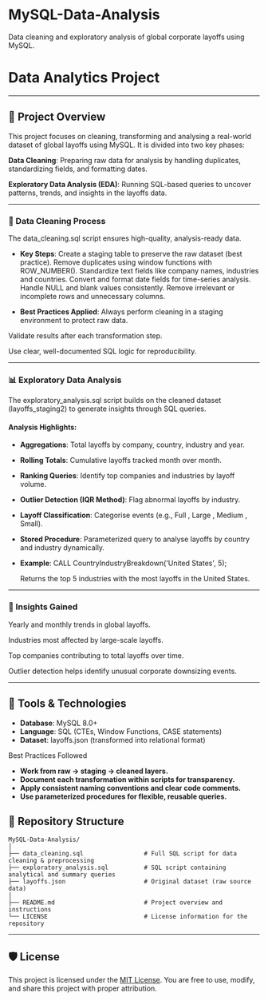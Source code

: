 # MySQL-Data-Analysis
Data cleaning and exploratory analysis of global corporate layoffs using MySQL.
# Data Analytics Project

---
## 📖 Project Overview

This project focuses on cleaning, transforming and analysing a real-world dataset of global layoffs using MySQL. 
It is divided into two key phases:

**Data Cleaning**: Preparing raw data for analysis by handling duplicates, standardizing fields, and formatting dates.

**Exploratory Data Analysis (EDA)**: Running SQL-based queries to uncover patterns, trends, and insights in the layoffs data.




---
### 🧹 Data Cleaning Process

The data_cleaning.sql script ensures high-quality, analysis-ready data.

- **Key Steps**:
Create a staging table to preserve the raw dataset (best practice).
Remove duplicates using window functions with ROW_NUMBER().
Standardize text fields like company names, industries and countries.
Convert and format date fields for time-series analysis.
Handle NULL and blank values consistently.
Remove irrelevant or incomplete rows and unnecessary columns.

- **Best Practices Applied**:
Always perform cleaning in a staging environment to protect raw data.

Validate results after each transformation step.

Use clear, well-documented SQL logic for reproducibility.

---
### 📊 Exploratory Data Analysis

The exploratory_analysis.sql script builds on the cleaned dataset (layoffs_staging2) to generate insights through SQL queries.

#### Analysis Highlights:
- **Aggregations**: Total layoffs by company, country, industry and year.
- **Rolling Totals**: Cumulative layoffs tracked month over month.
- **Ranking Queries**: Identify top companies and industries by layoff volume.
- **Outlier Detection (IQR Method)**: Flag abnormal layoffs by industry.
- **Layoff Classification**: Categorise events (e.g., Full , Large , Medium , Small).
- **Stored Procedure**: Parameterized query to analyse layoffs by country and industry dynamically.
- **Example**: CALL CountryIndustryBreakdown('United States', 5);

  Returns the top 5 industries with the most layoffs in the United States.

---
### 🧠 Insights Gained

Yearly and monthly trends in global layoffs.

Industries most affected by large-scale layoffs.

Top companies contributing to total layoffs over time.

Outlier detection helps identify unusual corporate downsizing events.

---
## 🧱 Tools & Technologies
- **Database**: MySQL 8.0+
- **Language**: SQL (CTEs, Window Functions, CASE statements)
- **Dataset**: layoffs.json (transformed into relational format)

Best Practices Followed
- **Work from raw → staging → cleaned layers.**
- **Document each transformation within scripts for transparency.**
- **Apply consistent naming conventions and clear code comments.**
- **Use parameterized procedures for flexible, reusable queries.**


## 📂 Repository Structure
```
MySQL-Data-Analysis/
│
├── data_cleaning.sql                 # Full SQL script for data cleaning & preprocessing
├── exploratory_analysis.sql          # SQL script containing analytical and summary queries
├── layoffs.json                      # Original dataset (raw source data)
│
├── README.md                         # Project overview and instructions
└── LICENSE                           # License information for the repository
```
---

## 🛡️ License
This project is licensed under the [MIT License](LICENSE). You are free to use, modify, and share this project with proper attribution.
